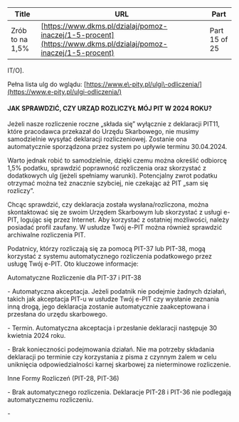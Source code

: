 | **Title**       | **URL**           | **Part**              |
|-----------------|-------------------|-----------------------|
| Zrób to na 1,5%         | [https://www.dkms.pl/dzialaj/pomoz-inaczej/1-5-procent](https://www.dkms.pl/dzialaj/pomoz-inaczej/1-5-procent)    | Part 15 of 25          |

IT/O].


Pełna lista ulg do wglądu: [https://www.e\-pity.pl/ulgi\-odliczenia/](https://www.e-pity.pl/ulgi-odliczenia/)

#### JAK SPRAWDZIĆ, CZY URZĄD ROZLICZYŁ MÓJ PIT W 2024 ROKU?

Jeżeli nasze rozliczenie roczne „składa się” wyłącznie z deklaracji PIT11, które pracodawca przekazał do Urzędu Skarbowego, nie musimy samodzielnie wysyłać deklaracji rozliczeniowej. Zostanie ona automatycznie sporządzona przez system po upływie terminu 30\.04\.2024\.


Warto jednak robić to samodzielnie, dzięki czemu można określić odbiorcę 1,5% podatku, sprawdzić poprawność rozliczenia oraz skorzystać z dodatkowych ulg (jeżeli spełniamy warunki). Potencjalny zwrot podatku otrzymać można też znacznie szybciej, nie czekając aż PIT „sam się rozliczy”.


Chcąc sprawdzić, czy deklaracja została wysłana/rozliczona, można skontaktować się ze swoim Urzędem Skarbowym lub skorzystać z usługi e\-PIT, logując się przez Internet. Aby korzystać z ostatniej możliwości, należy posiadać profil zaufany. W usłudze Twój e\-PIT można również sprawdzić archiwalne rozliczenia PIT.


Podatnicy, którzy rozliczają się za pomocą PIT\-37 lub PIT\-38, mogą korzystać z systemu automatycznego rozliczenia podatkowego przez usługę Twój e\-PIT. Oto kluczowe informacje:


Automatyczne Rozliczenie dla PIT\-37 i PIT\-38


\- Automatyczna akceptacja. Jeżeli podatnik nie podejmie żadnych działań, takich jak akceptacja PIT\-u w usłudze Twój e\-PIT czy wysłanie zeznania inną drogą, jego deklaracja zostanie automatycznie zaakceptowana i przesłana do urzędu skarbowego.


\- Termin. Automatyczna akceptacja i przesłanie deklaracji następuje 30 kwietnia 2024 roku.


\- Brak konieczności podejmowania działań. Nie ma potrzeby składania deklaracji po terminie czy korzystania z pisma z czynnym żalem w celu uniknięcia odpowiedzialności karnej skarbowej za nieterminowe rozliczenie.


Inne Formy Rozliczeń (PIT\-28, PIT\-36\)


\- Brak automatycznego rozliczenia. Deklaracje PIT\-28 i PIT\-36 nie podlegają automatycznemu rozliczeniu.


\- 
